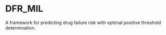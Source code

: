 # DFR_MIL
A framework for predicting drug failure risk with optimal positive threshold determination.
